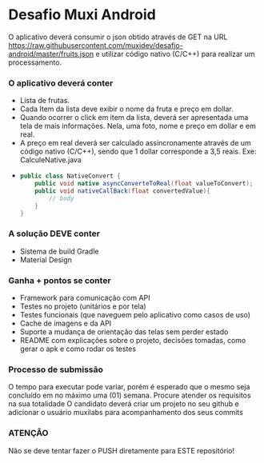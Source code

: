 # Desafio Muxi Android
O aplicativo deverá consumir o json obtido através de GET na URL https://raw.githubusercontent.com/muxidev/desafio-android/master/fruits.json e utilizar código nativo (C/C++) para realizar um processamento.

### O aplicativo deverá conter
 - Lista de frutas. 
 - Cada Item da lista deve exibir o nome da fruta e preço em dollar.
 - Quando ocorrer o click em item da lista, deverá ser apresentada uma tela de mais informações. Nela, uma foto, nome e preço em dollar e em real. 
  - A preço em real deverá ser calculado assincronamente através de um código nativo (C/C++), sendo que 1 dollar corresponde a 3,5 reais. 
  Exe: CalculeNative.java
  - ```java
    public class NativeConvert {
        public void native asyncConverteToReal(float valueToConvert);
        public void nativeCallBack(float convertedValue){
            // body
        }
    }
      ```
  
  
### A solução DEVE conter
- Sistema de build Gradle
-  Material Design

### Ganha + pontos se conter
- Framework para comunicação com API
- Testes no projeto (unitários e por tela)
- Testes funcionais (que naveguem pelo aplicativo como casos de uso)
- Cache de imagens e da API
- Suporte a mudança de orientação das telas sem perder estado
- README com explicações sobre o projeto, decisões tomadas, como gerar o apk e como rodar os testes
 


### **Processo de submissão** ###
O tempo para executar pode variar, porém é esperado que o mesmo seja concluído em no máximo uma (01) semana. Procure atender os requisitos na sua totalidade
O candidato deverá criar um projeto no seu github e adicionar o usuário muxilabs para acompanhamento dos seus commits

### **ATENÇÂO** ###
Não se deve tentar fazer o PUSH diretamente para ESTE repositório!
